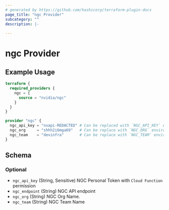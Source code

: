 ```yaml
---
# generated by https://github.com/hashicorp/terraform-plugin-docs
page_title: "ngc Provider"
subcategory: ""
description: |-
  
---
```


# ngc Provider



## Example Usage

```terraform
terraform {
  required_providers {
    ngc = {
      source = "nvidia/ngc"
    }
  }
}

provider "ngc" {
  ngc_api_key = "nvapi-REDACTED" # Can be replaced with `NGC_API_KEY` environment variable.
  ngc_org     = "shhh2i6mga69"   # Can be replace with `NGC_ORG` environment variable.
  ngc_team    = "devinfra"       # Can be replace with `NGC_TEAM` environment variable.
}
```

<!-- schema generated by tfplugindocs -->
## Schema

### Optional

- `ngc_api_key` (String, Sensitive) NGC Personal Token with `Cloud Function` permission
- `ngc_endpoint` (String) NGC API endpoint
- `ngc_org` (String) NGC Org Name.
- `ngc_team` (String) NGC Team Name
